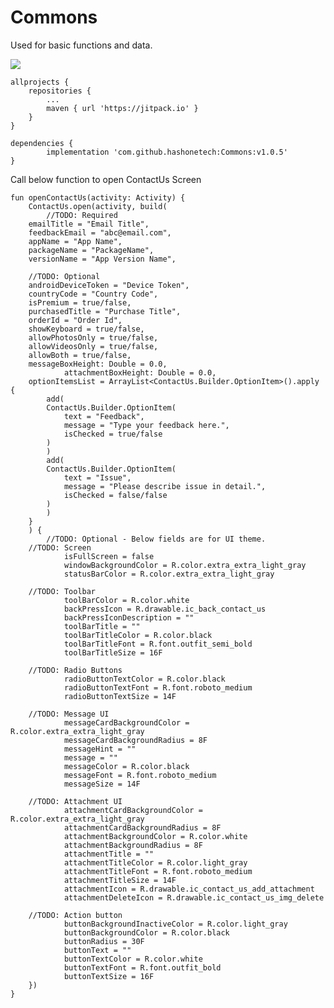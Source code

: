# Commons
Used for basic functions and data.

[![](https://jitpack.io/v/hashonetech/Commons.svg)](https://jitpack.io/#hashonetech/Commons)

	allprojects {
		repositories {
			...
			maven { url 'https://jitpack.io' }
		}
	}
  
	dependencies {
	        implementation 'com.github.hashonetech:Commons:v1.0.5'
	}

Call below function to open ContactUs Screen

	fun openContactUs(activity: Activity) {
	    ContactUs.open(activity, build(
	    	//TODO: Required
		emailTitle = "Email Title",
		feedbackEmail = "abc@email.com",
		appName = "App Name",
		packageName = "PackageName",
		versionName = "App Version Name",
		
		//TODO: Optional
		androidDeviceToken = "Device Token",
		countryCode = "Country Code",
		isPremium = true/false,
		purchasedTitle = "Purchase Title",
		orderId = "Order Id",
		showKeyboard = true/false,
		allowPhotosOnly = true/false,
		allowVideosOnly = true/false,
		allowBoth = true/false,
		messageBoxHeight: Double = 0.0,
            	attachmentBoxHeight: Double = 0.0,
		optionItemsList = ArrayList<ContactUs.Builder.OptionItem>().apply {
		    add(
			ContactUs.Builder.OptionItem(
			    text = "Feedback",
			    message = "Type your feedback here.",
			    isChecked = true/false
			)
		    )
		    add(
			ContactUs.Builder.OptionItem(
			    text = "Issue",
			    message = "Please describe issue in detail.",
			    isChecked = false/false
			)
		    )
		}
	    ) {
	    	//TODO: Optional - Below fields are for UI theme.
		//TODO: Screen
                isFullScreen = false
                windowBackgroundColor = R.color.extra_extra_light_gray
                statusBarColor = R.color.extra_extra_light_gray
                
		//TODO: Toolbar
                toolBarColor = R.color.white
                backPressIcon = R.drawable.ic_back_contact_us
                backPressIconDescription = ""
                toolBarTitle = ""
                toolBarTitleColor = R.color.black
                toolBarTitleFont = R.font.outfit_semi_bold
                toolBarTitleSize = 16F
                
		//TODO: Radio Buttons
                radioButtonTextColor = R.color.black
                radioButtonTextFont = R.font.roboto_medium
                radioButtonTextSize = 14F
                
		//TODO: Message UI
                messageCardBackgroundColor = R.color.extra_extra_light_gray
                messageCardBackgroundRadius = 8F
                messageHint = ""
                message = ""
                messageColor = R.color.black
                messageFont = R.font.roboto_medium
                messageSize = 14F
                
		//TODO: Attachment UI
                attachmentCardBackgroundColor = R.color.extra_extra_light_gray
                attachmentCardBackgroundRadius = 8F
                attachmentBackgroundColor = R.color.white
                attachmentBackgroundRadius = 8F
                attachmentTitle = ""
                attachmentTitleColor = R.color.light_gray
                attachmentTitleFont = R.font.roboto_medium
                attachmentTitleSize = 14F
                attachmentIcon = R.drawable.ic_contact_us_add_attachment
                attachmentDeleteIcon = R.drawable.ic_contact_us_img_delete
                
		//TODO: Action button
                buttonBackgroundInactiveColor = R.color.light_gray
                buttonBackgroundColor = R.color.black
                buttonRadius = 30F
                buttonText = ""
                buttonTextColor = R.color.white
                buttonTextFont = R.font.outfit_bold
                buttonTextSize = 16F
	    })
	}
